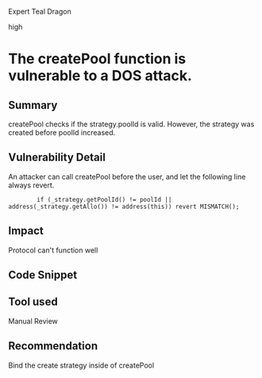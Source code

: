 Expert Teal Dragon

high

# The createPool function is vulnerable to a DOS attack.
## Summary

createPool checks if the strategy.poolId is valid. However, the strategy was created before poolId increased. 

## Vulnerability Detail
An attacker can call createPool before the user, and let the following line always revert.   
```Solidity
        if (_strategy.getPoolId() != poolId || address(_strategy.getAllo()) != address(this)) revert MISMATCH();
```

## Impact
Protocol can't function well

## Code Snippet

## Tool used

Manual Review

## Recommendation

Bind the create strategy inside of createPool